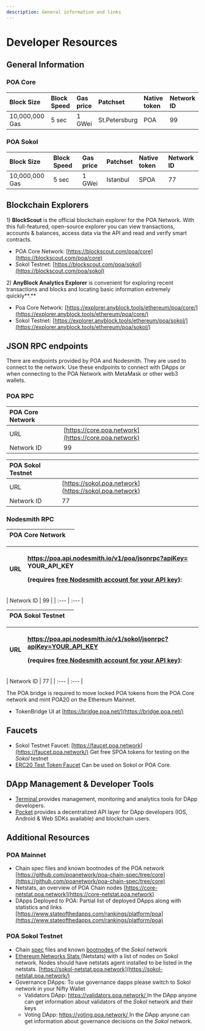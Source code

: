 ```yaml
---
description: General information and links
---
```


# Developer Resources

## General Information <a id="general-information"></a>

### POA Core

| Block Size | Block Speed | Gas price | Patchset | Native token | Network ID |
| :--- | :--- | :--- | :--- | :--- | :--- |
| 10,000,000 Gas | 5 sec | 1 GWei | St.Petersburg | POA | 99 |

### POA Sokol

| Block Size | Block Speed | Gas price | Patchset | Native token | Network ID |
| :--- | :--- | :--- | :--- | :--- | :--- |
| 10,000,000 Gas | 5 sec | 1 GWei | Istanbul | SPOA | 77 |

## Blockchain Explorers <a id="blockchain-explorer"></a>

1\) **BlockScout** is the official blockchain explorer for the POA Network. With this full-featured, open-source explorer you can view transactions, accounts & balances, access data via the API and read and verify smart contracts.

* POA Core Network: [https://blockscout.com/poa/core](https://blockscout.com/poa/core)
* Sokol Testnet: [https://blockscout.com/poa/sokol](https://blockscout.com/poa/sokol)

2\) **AnyBlock Analytics Explorer** is convenient for exploring recent transactions and blocks and locating basic information extremely quickly**.**

* Poa Core Network: [https://explorer.anyblock.tools/ethereum/poa/core/](https://explorer.anyblock.tools/ethereum/poa/core/)
* Sokol Testnet: [https://explorer.anyblock.tools/ethereum/poa/sokol/](https://explorer.anyblock.tools/ethereum/poa/sokol/)

## JSON RPC endpoints <a id="json-rpc-endpoints"></a>

There are endpoints provided by POA and Nodesmith. They are used to connect to the network. Use these endpoints to connect with DApps or when connecting to the POA Network with MetaMask or other web3 wallets.

### POA RPC <a id="poa-rpc"></a>

| ​POA Core Network | ​ |
| :--- | :--- |
| URL | ​[https://core.poa.network](https://core.poa.network) |
| Network ID | 99 |

| **POA Sokol Testnet** |  |
| :--- | :--- |
| URL | [https://sokol.poa.network](https://sokol.poa.network) |
| Network ID | 77 |

### **Nodesmith RPC** <a id="nodesmith-rpc"></a>

| ​POA Core Network | ​ |
| :--- | :--- |


<table>
  <thead>
    <tr>
      <th style="text-align:left">URL</th>
      <th style="text-align:left">
        <p>&#x200B;<a href="https://poa.api.nodesmith.io/v1/dai/jsonrpc?apiKey=YOUR_API_KEY">https://poa.api.nodesmith.io/v1/poa/jsonrpc?apiKey=</a>&#x200B;YOUR_API_KEY</p>
        <p>(requires <a href="https://nodesmith.io/docs/#/overview/httpsQuickstart">free Nodesmith account for your API key</a>):</p>
      </th>
    </tr>
  </thead>
  <tbody></tbody>
</table>| Network ID | 99 |
| :--- | :--- |


| POA Sokol Testnet | ​ |
| :--- | :--- |


<table>
  <thead>
    <tr>
      <th style="text-align:left">URL</th>
      <th style="text-align:left">
        <p><a href="https://poa.api.nodesmith.io/v1/sokol/jsonrpc?apiKey=YOUR_API_KEY">https://poa.api.nodesmith.io/v1/sokol/jsonrpc?apiKey=YOUR_API_KEY</a>
        </p>
        <p>(requires <a href="https://nodesmith.io/docs/#/overview/httpsQuickstart">free Nodesmith account for your API key</a>):</p>
      </th>
    </tr>
  </thead>
  <tbody></tbody>
</table>| Network ID | 77 |
| :--- | :--- |


The POA bridge is required to move locked POA tokens from the POA Core network and mint POA20 on the Ethereum Mainnet.

* TokenBridge UI at [https://bridge.poa.net/](https://bridge.poa.net/)

## **Faucets** <a id="additional-resources"></a>

* Sokol Testnet Faucet: [https://faucet.poa.network](https://faucet.poa.network/) Get free SPOA tokens for testing on the _Sokol_ testnet 
* [ERC20 Test Token Faucet](getting-tokens-for-tests/erc20-test-token-faucet.md) Can be used on Sokol or POA Core. 

## DApp Management & Developer Tools

* [Terminal ](https://terminal.co)provides management, monitoring and analytics tools for DApp developers. 
* [Pocket](https://www.pokt.network/) provides a decentralized API layer for DApp developers \(IOS, Android & Web SDKs available\) and blockchain users.

## **Additional Resources** <a id="additional-resources"></a>

### **POA Mainnet**

* Chain spec files and known bootnodes of the POA network [https://github.com/poanetwork/poa-chain-spec/tree/core](https://github.com/poanetwork/poa-chain-spec/tree/core)
* Netstats, an overview of POA Chain nodes [https://core-netstat.poa.network](https://core-netstat.poa.network)
* DApps Deployed to POA: Partial list of deployed DApps along with statistics and links [https://www.stateofthedapps.com/rankings/platform/poa](https://www.stateofthedapps.com/rankings/platform/poa)

### POA Sokol Testnet

* Chain [spec](https://github.com/poanetwork/poa-chain-spec/blob/sokol/spec.json) files and known [bootnodes ](https://github.com/poanetwork/poa-chain-spec/blob/sokol/bootnodes.txt)of the _Sokol_ network
* [Ethereum Networks Stats ](https://github.com/cubedro/eth-netstats)\(Netstats\) with a list of nodes on Sokol network. Nodes should have netstats agent installed to be listed in the netstats. [https://sokol-netstat.poa.network](https://sokol-netstat.poa.network/)
* Governance DApps: To use governance dapps please switch to Sokol network in your Nifty Wallet
  * Validators DApp: [https://validators.poa.network/ ](https://validators.poa.network/) In the DApp anyone can get information about validators of the _Sokol_ network and their keys
  * Voting DApp: [https://voting.poa.network/ ](https://voting.poa.network/) In the DApp anyone can get information about governance decisions on the _Sokol_ network.

